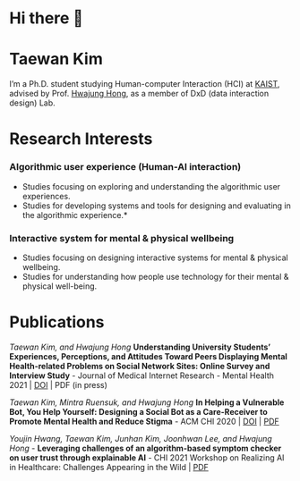 # Hi there 👋

# Taewan Kim

I’m a Ph.D. student studying Human-computer Interaction (HCI) at [KAIST](https://kaist.ac.kr), advised by Prof. [Hwajung Hong](https://hwajunghong.com), as a member of DxD (data interaction design) Lab.


# Research Interests

### Algorithmic user experience (Human-AI interaction)
- Studies focusing on exploring and understanding the algorithmic user experiences.
- Studies for developing systems and tools for designing and evaluating in the algorithmic experience.*

### Interactive system for mental & physical wellbeing
- Studies focusing on designing interactive systems for mental & physical wellbeing.
- Studies for understanding how people use technology for their mental & physical well-being.


# Publications

*Taewan Kim, and Hwajung Hong*
**Understanding University Students’ Experiences, Perceptions, and Attitudes Toward Peers Displaying Mental Health-related Problems on Social Network Sites: Online Survey and Interview Study** - Journal of Medical Internet Research - Mental Health 2021 | [DOI](http://dx.doi.org/10.2196/23465) | PDF (in press)

*Taewan Kim, Mintra Ruensuk, and Hwajung Hong*
**In Helping a Vulnerable Bot, You Help Yourself: Designing a Social Bot as a Care-Receiver to Promote Mental Health and Reduce Stigma** - ACM CHI 2020 | [DOI](http://dx.doi.org/10.2196/23465) | [PDF](https://drive.google.com/file/d/1Mybrw_6DC98xS6KXUR0lcbENucuWuM3J/view)

*Youjin Hwang, Taewan Kim, Junhan Kim, Joonhwan Lee, and Hwajung Hong* - **Leveraging challenges of an algorithm-based symptom checker on user trust through explainable AI** - CHI 2021 Workshop on Realizing AI in Healthcare: Challenges Appearing in the Wild | [PDF](https://drive.google.com/file/d/1Y2KLQmBRPKBEos1QYcaneLPwmISeb5-N/view) 




